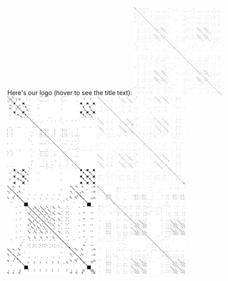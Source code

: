 <div>
     <title>## Finding Lyrical Patterns in BROCKHAMPTON's "iridescence"</title>

<p>
Here's our logo (hover to see the title text):


     
<img src="/images/NEW ORLEANS_BROCKHAMPTON.jpg?raw=true" alt="NEW ORLEANS" title="NEW ORLEANS" width="200"/>
<img src="/images/THUG LIFE_BROCKHAMPTON.jpg?raw=true" alt="THUG LIFE" title="THUG LIFE" width="200"/>
<img src="/images/BERLIN_BROCKHAMPTON.jpg?raw=true" alt="BERLIN" title="BERLIN" width="200"/>
<img src="/images/SOMETHING ABOUT HIM_BROCKHAMPTON.jpg?raw=true" alt="SOMETHING ABOUT HIM" title="SOMETHING ABOUT HIM" width="200"/>
<img src="/images/WHERE THE CASH AT_BROCKHAMPTON.jpg?raw=true" alt="WHERE THE CASH AT" title="WHERE THE CASH AT" width="200"/>
</p></div>



